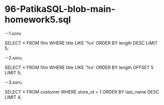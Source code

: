 # 96-PatikaSQL-blob-main-homework5.sql
--1.soru

SELECT * FROM film
WHERE title LIKE '%n'
ORDER BY length DESC
LIMIT 5;

--2.soru

SELECT * FROM film
WHERE title LIKE '%n'
ORDER BY length 
OFFSET 5
LIMIT 5;

--3.soru

SELECT * FROM customer
WHERE store_id = 1
ORDER BY last_name DESC
LIMIT 4;
